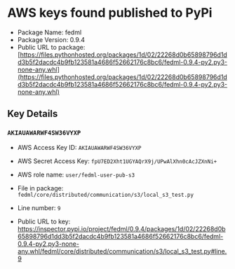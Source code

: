 # AWS keys found published to PyPi

* Package Name: fedml
* Package Version: 0.9.4
* Public URL to package: [https://files.pythonhosted.org/packages/1d/02/22268d0b65898796d1dd3b5f2dacdc4b9fb123581a4686f52662176c8bc6/fedml-0.9.4-py2.py3-none-any.whl](https://files.pythonhosted.org/packages/1d/02/22268d0b65898796d1dd3b5f2dacdc4b9fb123581a4686f52662176c8bc6/fedml-0.9.4-py2.py3-none-any.whl)

## Key Details

### `AKIAUAWARWF4SW36VYXP`

* AWS Access Key ID: `AKIAUAWARWF4SW36VYXP`
* AWS Secret Access Key: `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` 
* AWS role name: `user/fedml-user-pub-s3`
* File in package: `fedml/core/distributed/communication/s3/local_s3_test.py`
* Line number: `9`

* Public URL to key: https://inspector.pypi.io/project/fedml/0.9.4/packages/1d/02/22268d0b65898796d1dd3b5f2dacdc4b9fb123581a4686f52662176c8bc6/fedml-0.9.4-py2.py3-none-any.whl/fedml/core/distributed/communication/s3/local_s3_test.py#line.9


